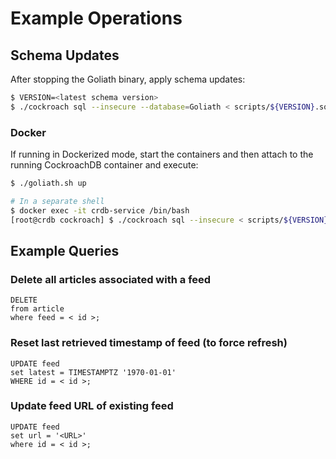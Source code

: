 # Example Operations

## Schema Updates

After stopping the Goliath binary, apply schema updates:

```bash
$ VERSION=<latest schema version>
$ ./cockroach sql --insecure --database=Goliath < scripts/${VERSION}.sql
```

### Docker

If running in Dockerized mode, start the containers and then attach to the
running CockroachDB container and execute:

```bash
$ ./goliath.sh up

# In a separate shell
$ docker exec -it crdb-service /bin/bash
[root@crdb cockroach] $ ./cockroach sql --insecure < scripts/${VERSION}.sql
```

## Example Queries

### Delete all articles associated with a feed

```cockroach
DELETE
from article
where feed = < id >;
```

### Reset last retrieved timestamp of feed (to force refresh)

```cockroach
UPDATE feed
set latest = TIMESTAMPTZ '1970-01-01'
WHERE id = < id >;
```

### Update feed URL of existing feed

```cockroach
UPDATE feed
set url = '<URL>'
where id = < id >;
```